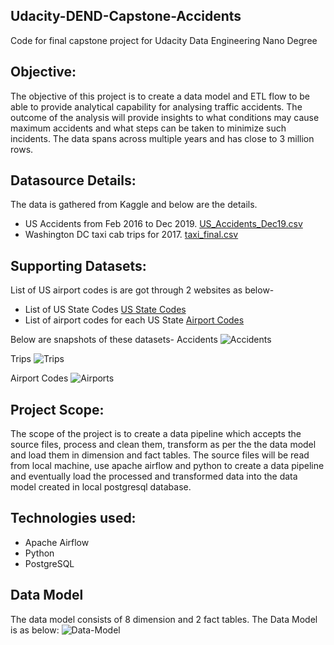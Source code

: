 ## Udacity-DEND-Capstone-Accidents
Code for final capstone project for Udacity Data Engineering Nano Degree

## Objective:
The objective of this project is to create a data model and ETL flow to be able to provide analytical capability for analysing traffic accidents. The outcome of the analysis will provide insights to what conditions may cause maximum accidents and what steps can be taken to minimize such incidents. The data spans across multiple years and has close to 3 million rows.

## Datasource Details:
The data is gathered from Kaggle and below are the details.
* US Accidents from Feb 2016 to Dec 2019. [US_Accidents_Dec19.csv](https://www.kaggle.com/sobhanmoosavi/us-accidents)
* Washington DC taxi cab trips for 2017. [taxi_final.csv](https://www.kaggle.com/bvc5283/dc-taxi-trips)

## Supporting Datasets:
List of US airport codes is are got through 2 websites as below-
* List of US State Codes [US State Codes](https://developers.google.com/public-data/docs/canonical/states_csv)
* List of airport codes for each US State [Airport Codes](https://www.airnav.com/airports/us/)

Below are snapshots of these datasets-
Accidents
![Accidents](https://github.com/prasannanegalur/Udacity-DEND-Capstone-Accidents/tree/master/images/Accidents.jpg)

Trips
![Trips](https://github.com/prasannanegalur/Udacity-DEND-Capstone-Accidents/tree/master/images/Trips.jpg)

Airport Codes
![Airports](https://github.com/prasannanegalur/Udacity-DEND-Capstone-Accidents/tree/master/images/Airports.jpg)

## Project Scope:
The scope of the project is to create a data pipeline which accepts the source files, process and clean them, transform as per the the data model and load them in dimension and fact tables. The source files will be read from local machine, use apache airflow and python to create a data pipeline and eventually load the processed and transformed data into the data model created in local postgresql database.

## Technologies used:
- Apache Airflow
- Python
- PostgreSQL

## Data Model
The data model consists of 8 dimension and 2 fact tables. The Data Model is as below:
![Data-Model](https://github.com/prasannanegalur/Udacity-DEND-Capstone-Accidents/tree/master/images/Data_Model.jpg)
